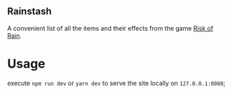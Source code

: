 ## Rainstash

A convenient list of all the items and their effects from the game [Risk of Rain](https://riskofraingame.com/ "Risk of Rain website").

# Usage

execute `npm run dev` or `yarn dev` to serve the site locally on `127.0.0.1:8080`;
